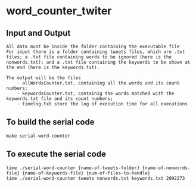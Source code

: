 # word_counter_twiter

## Input and Output
    All data must be inside the folder containing the executable file
    For input there is a folder containing tweets files, which are .txt files; a .txt file containing words to be ignored (here is the nonwords.txt); and a .txt file containing the keywords to be shown at the end (here is the keywords.txt).

    The output will be the files 
        - allWordsCounter.txt, containing all the words and its count numbers;
        - keywordsCounter.txt, containig the words matched with the keywords.txt file and its count numbers;
        - timelog.txt store the log of execution time for all executions

    
## To build the serial code
    make serial-word-counter

## To execute the serial code
    time ./serial-word-counter {name-of-tweets-folder} {name-of-nonwords-file} {name-of-keywords-file} {num-of-files-to-handle}
    time ./serial-word-counter tweets nonwords.txt keywords.txt 2092273
